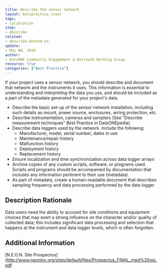 ```yaml
---
title: Describe the sensor network
layout: bestpractice_cover
tags:
- calibration
step:
- describe
related:
- describe-method-to
update:
- May 08, 2018
author:
- DataONE Community Engagement & Outreach Working Group
resource: true
categories: ["Best Practice"]
---
```



If your project uses a sensor network, you should describe and document that network and the instruments it uses. This information is essential to understanding and interpreting the data you use, and should be included as a part of the metadata generated for your project's data.

- Describe the basic set-up of the sensor network installation, including such details as mount, power source, enclosures, wiring protection, etc.
- Describe instrumentation, cameras and samplers (See "Describe measurement techniques" Best Practice in DataONEpedia)
- Describe data loggers used by the network. Include the following:
  - Manufacturer, model, serial number, dates in use
  - Maintenance/repair history
  - Malfunction history
  - Deployment history
  - Replacement history
- Ensure localization and time synchronization across data logger arrays
- Archive copies of any custom scripts, software, or programs used. Scripts and programs should be accompanied by documentation that includes any information pertinent to their use (metadata).
- As part of metadata, create a human-readable document that describes sampling frequency and data processing performed by the data logger

## Description Rationale

Data users need the ability to account for site conditions and equipment choices that may exert a strong influence on the character and/or quality of collected data; this includes significant data processing and selection that happens at the instrument and data logger levels, which is often forgotten.

## Additional Information

[N.E.O.N. Site Prospectus](http://www.neoninc.org/sites/default/files/Prospectus_FINAL_med%20res.pdf
